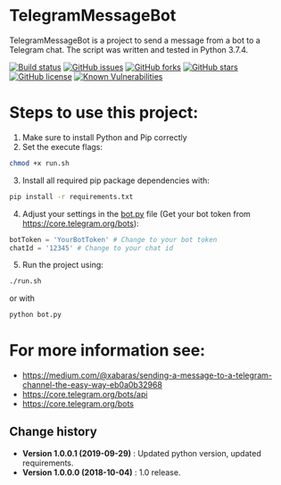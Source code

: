 TelegramMessageBot
====================================

TelegramMessageBot is a project to send a message from a bot to a Telegram chat. The script was written and tested in Python 3.7.4.

[![Build status](https://ci.appveyor.com/api/projects/status/aguev1q9qr3en4dd?svg=true)](https://ci.appveyor.com/project/SeppPenner/telegrammessagebot)
[![GitHub issues](https://img.shields.io/github/issues/SeppPenner/TelegramMessageBot.svg)](https://github.com/SeppPenner/TelegramMessageBot/issues)
[![GitHub forks](https://img.shields.io/github/forks/SeppPenner/TelegramMessageBot.svg)](https://github.com/SeppPenner/TelegramMessageBot/network)
[![GitHub stars](https://img.shields.io/github/stars/SeppPenner/TelegramMessageBot.svg)](https://github.com/SeppPenner/TelegramMessageBot/stargazers)
[![GitHub license](https://img.shields.io/badge/license-AGPL-blue.svg)](https://raw.githubusercontent.com/SeppPenner/TelegramMessageBot/master/License.txt)
[![Known Vulnerabilities](https://snyk.io/test/github/SeppPenner/TelegramMessageBot/badge.svg)](https://snyk.io/test/github/SeppPenner/TelegramMessageBot)

# Steps to use this project:
1. Make sure to install Python and Pip correctly
2. Set the execute flags:

```bash
chmod +x run.sh
```

3. Install all required pip package dependencies with:

```bash
pip install -r requirements.txt
```

4. Adjust your settings in the [bot.py](https://github.com/SeppPenner/TelegramMessageBot/blob/master/bot.py) file (Get your bot token from https://core.telegram.org/bots):

```python
botToken = 'YourBotToken' # Change to your bot token
chatId = '12345' # Change to your chat id
```

5. Run the project using:
```bash
./run.sh
```

or with

```bash
python bot.py
```

# For more information see:
* https://medium.com/@xabaras/sending-a-message-to-a-telegram-channel-the-easy-way-eb0a0b32968
* https://core.telegram.org/bots/api
* https://core.telegram.org/bots

Change history
--------------

* **Version 1.0.0.1 (2019-09-29)** : Updated python version, updated requirements.
* **Version 1.0.0.0 (2018-10-04)** : 1.0 release.
